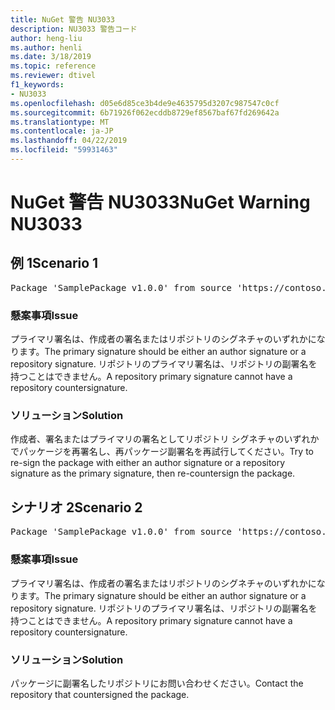 ```yaml
---
title: NuGet 警告 NU3033
description: NU3033 警告コード
author: heng-liu
ms.author: henli
ms.date: 3/18/2019
ms.topic: reference
ms.reviewer: dtivel
f1_keywords:
- NU3033
ms.openlocfilehash: d05e6d85ce3b4de9e4635795d3207c987547c0cf
ms.sourcegitcommit: 6b71926f062ecddb8729ef8567baf67fd269642a
ms.translationtype: MT
ms.contentlocale: ja-JP
ms.lasthandoff: 04/22/2019
ms.locfileid: "59931463"
---
```

# <a name="nuget-warning-nu3033"></a><span data-ttu-id="1d04b-103">NuGet 警告 NU3033</span><span class="sxs-lookup"><span data-stu-id="1d04b-103">NuGet Warning NU3033</span></span>

## <a name="scenario-1"></a><span data-ttu-id="1d04b-104">例 1</span><span class="sxs-lookup"><span data-stu-id="1d04b-104">Scenario 1</span></span>

<pre>Package 'SamplePackage v1.0.0' from source 'https://contoso.com/index.json': A repository primary signature must not have a repository countersignature.</pre>

### <a name="issue"></a><span data-ttu-id="1d04b-105">懸案事項</span><span class="sxs-lookup"><span data-stu-id="1d04b-105">Issue</span></span>

<span data-ttu-id="1d04b-106">プライマリ署名は、作成者の署名またはリポジトリのシグネチャのいずれかになります。</span><span class="sxs-lookup"><span data-stu-id="1d04b-106">The primary signature should be either an author signature or a repository signature.</span></span> <span data-ttu-id="1d04b-107">リポジトリのプライマリ署名は、リポジトリの副署名を持つことはできません。</span><span class="sxs-lookup"><span data-stu-id="1d04b-107">A repository primary signature cannot have a repository countersignature.</span></span>

### <a name="solution"></a><span data-ttu-id="1d04b-108">ソリューション</span><span class="sxs-lookup"><span data-stu-id="1d04b-108">Solution</span></span>

<span data-ttu-id="1d04b-109">作成者、署名またはプライマリの署名としてリポジトリ シグネチャのいずれかでパッケージを再署名し、再パッケージ副署名を再試行してください。</span><span class="sxs-lookup"><span data-stu-id="1d04b-109">Try to re-sign the package with either an author signature or a repository signature as the primary signature, then re-countersign the package.</span></span>



## <a name="scenario-2"></a><span data-ttu-id="1d04b-110">シナリオ 2</span><span class="sxs-lookup"><span data-stu-id="1d04b-110">Scenario 2</span></span>

<pre>Package 'SamplePackage v1.0.0' from source 'https://contoso.com/index.json': A repository primary signature must not have a repository countersignature.</pre>

### <a name="issue"></a><span data-ttu-id="1d04b-111">懸案事項</span><span class="sxs-lookup"><span data-stu-id="1d04b-111">Issue</span></span>

<span data-ttu-id="1d04b-112">プライマリ署名は、作成者の署名またはリポジトリのシグネチャのいずれかになります。</span><span class="sxs-lookup"><span data-stu-id="1d04b-112">The primary signature should be either an author signature or a repository signature.</span></span> <span data-ttu-id="1d04b-113">リポジトリのプライマリ署名は、リポジトリの副署名を持つことはできません。</span><span class="sxs-lookup"><span data-stu-id="1d04b-113">A repository primary signature cannot have a repository countersignature.</span></span>

### <a name="solution"></a><span data-ttu-id="1d04b-114">ソリューション</span><span class="sxs-lookup"><span data-stu-id="1d04b-114">Solution</span></span>

<span data-ttu-id="1d04b-115">パッケージに副署名したリポジトリにお問い合わせください。</span><span class="sxs-lookup"><span data-stu-id="1d04b-115">Contact the repository that countersigned the package.</span></span>
